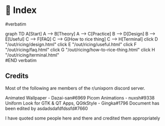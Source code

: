 # 🍱 Index

#verbatim
<div class="block-center">
<div class="mermaid">
graph TD
    A[Start]
    A --> B[Theory]
    A --> C[Practice]
    B --> D[Design]
    B --> E[Useful]
    C --> F[FAQ]
    C --> G[How to rice thing]
    C --> H[Terminal]
    click D "/out/ricing/design.html"
    click E "/out/ricing/useful.html"
    click F "/out/ricing/faq.html"
    click G "/out/ricing/how-to-rice-thing.html"
    click H "/out/ricing/terminal.html"
    </div>
    <script defer src="https://cdn.jsdelivr.net/npm/mermaid@8.14.0/dist/mermaid.min.js"></script>
</div>
#END verbatim

## Credits
Most of the following are members of the r/unixporn discord server.

Animated Wallpaper - Dazai-san#6969
Picom Animations - nuxsh#9338
Uniform Look for GTK & QT Apps, QGtkStyle - Gingka#1796 
Document has been edited by asdadsdafdfdssfd#7660

I have quoted some people here and there and credited them appropriately
